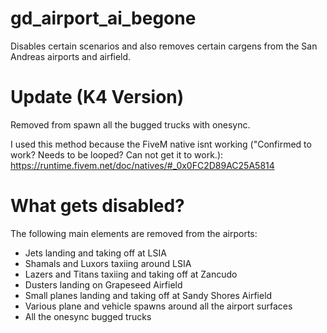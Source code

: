 # gd_airport_ai_begone
Disables certain scenarios and also removes certain cargens from the San Andreas airports and airfield.

# Update (K4 Version)
Removed from spawn all the bugged trucks with onesync.

I used this method because the FiveM native isnt working ("Confirmed to work? Needs to be looped? Can not get it to work.): https://runtime.fivem.net/doc/natives/#_0x0FC2D89AC25A5814

# What gets disabled?
The following main elements are removed from the airports:
 - Jets landing and taking off at LSIA
 - Shamals and Luxors taxiing around LSIA
 - Lazers and Titans taxiing and taking off at Zancudo
 - Dusters landing on Grapeseed Airfield
 - Small planes landing and taking off at Sandy Shores Airfield
 - Various plane and vehicle spawns around all the airport surfaces
 - All the onesync bugged trucks
